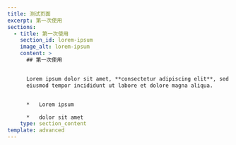 ```yaml
---
title: 测试页面
excerpt: 第一次使用
sections:
  - title: 第一次使用
    section_id: lorem-ipsum
    image_alt: lorem-ipsum
    content: >
      ## 第一次使用


      Lorem ipsum dolor sit amet, **consectetur adipiscing elit**, sed do
      eiusmod tempor incididunt ut labore et dolore magna aliqua.


      *   Lorem ipsum

      *   dolor sit amet
    type: section_content
template: advanced
---
```

